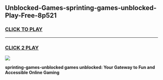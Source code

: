 
## Unblocked-Games-sprinting-games-unblocked-Play-Free-8p521
<h3>
<a href="https://premium76.site?title=sprinting-games-unblocked&ref=18A1">CLICK TO PLAY</a></h3>
<hr>

<h3>
<a href="https://premium76.site?title=sprinting-games-unblocked&ref=18A1">CLICK 2 PLAY</a>
  
</h3>

<a href="https://premium76.site?title=sprinting-games-unblocked&ref=18A1"><img src="https://clearcache.store/games.png"></a>


**sprinting-games-unblocked games unblocked: Your Gateway to Fun and Accessible Online Gaming**
